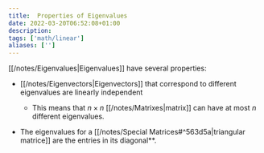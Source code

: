 ```yaml
---
title:  Properties of Eigenvalues
date: 2022-03-20T06:52:08+01:00
description: 
tags: ['math/linear']
aliases: ['']
---
```

[[/notes/Eigenvalues|Eigenvalues]] have several properties:

- [[/notes/Eigenvectors|Eigenvectors]] that correspond to different eigenvalues are linearly independent
	- This means that $n \times n$ [[/notes/Matrixes|matrix]] can have at most $n$ different eigenvalues.
	
- The eigenvalues for a [[/notes/Special Matrices#^563d5a|triangular matrice]] are the entries in its diagonal**.